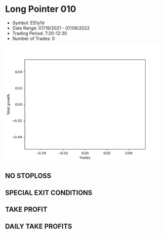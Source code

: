 # Long Pointer 010 
- Symbol: ES1y1d
- Date Range: 07/19/2021 - 07/08/2022
- Trading Period: 7:20-12:30
- Number of Trades: 0

![Plot](LongPointer010ES1y1d.png)
## NO STOPLOSS









## SPECIAL EXIT CONDITIONS 


## TAKE PROFIT











## DAILY TAKE PROFITS




























